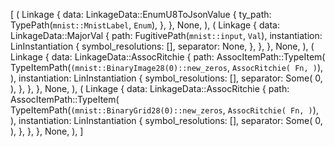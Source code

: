 [
    (
        Linkage {
            data: LinkageData::EnumU8ToJsonValue {
                ty_path: TypePath(`mnist::MnistLabel`, `Enum`),
            },
        },
        None,
    ),
    (
        Linkage {
            data: LinkageData::MajorVal {
                path: FugitivePath(`mnist::input`, `Val`),
                instantiation: LinInstantiation {
                    symbol_resolutions: [],
                    separator: None,
                },
            },
        },
        None,
    ),
    (
        Linkage {
            data: LinkageData::AssocRitchie {
                path: AssocItemPath::TypeItem(
                    TypeItemPath(`(mnist::BinaryImage28(0)::new_zeros`, `AssocRitchie(
                        Fn,
                    )`),
                ),
                instantiation: LinInstantiation {
                    symbol_resolutions: [],
                    separator: Some(
                        0,
                    ),
                },
            },
        },
        None,
    ),
    (
        Linkage {
            data: LinkageData::AssocRitchie {
                path: AssocItemPath::TypeItem(
                    TypeItemPath(`(mnist::BinaryGrid28(0)::new_zeros`, `AssocRitchie(
                        Fn,
                    )`),
                ),
                instantiation: LinInstantiation {
                    symbol_resolutions: [],
                    separator: Some(
                        0,
                    ),
                },
            },
        },
        None,
    ),
]
